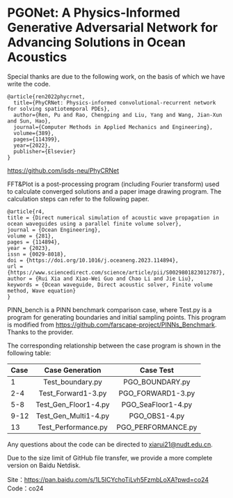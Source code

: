# PGONet: A Physics-Informed Generative Adversarial Network for Advancing Solutions in Ocean Acoustics

Special thanks are due to the following work, on the basis of which we have write the code.

```
@article{ren2022phycrnet,
  title={PhyCRNet: Physics-informed convolutional-recurrent network for solving spatiotemporal PDEs},
  author={Ren, Pu and Rao, Chengping and Liu, Yang and Wang, Jian-Xun and Sun, Hao},
  journal={Computer Methods in Applied Mechanics and Engineering},
  volume={389},
  pages={114399},
  year={2022},
  publisher={Elsevier}
}
```
https://github.com/isds-neu/PhyCRNet

FFT&Plot is a post-processing program (including Fourier transform) used to calculate converged solutions and a paper image drawing program. The calculation steps can refer to the following paper.
```
@article{r4,
title = {Direct numerical simulation of acoustic wave propagation in ocean waveguides using a parallel finite volume solver},
journal = {Ocean Engineering},
volume = {281},
pages = {114894},
year = {2023},
issn = {0029-8018},
doi = {https://doi.org/10.1016/j.oceaneng.2023.114894},
url = {https://www.sciencedirect.com/science/article/pii/S0029801823012787},
author = {Rui Xia and Xiao-Wei Guo and Chao Li and Jie Liu},
keywords = {Ocean waveguide, Direct acoustic solver, Finite volume method, Wave equation}
}

```

PINN_bench is a PINN benchmark comparison case, where Test.py is a program for generating boundaries and initial sampling points. 
This program is modified from https://github.com/farscape-project/PINNs_Benchmark. Thanks to the provider.

The corresponding relationship between the case program is shown in the following table:


| Case |   Case Generation    |     Case Test      |
|:-----|:--------------------:|:------------------:|
| 1    |   Test_boundary.py   |  PGO_BOUNDARY.py   |
| 2-4  |  Test_Forward1-3.py  | PGO_FORWARD1-3.py  |
| 5-8  | Test_Gen_Floor1-4.py | PGO_SeaFloor1-4.py |
| 9-12 | Test_Gen_Multi1-4.py |   PGO_OBS1-4.py    |
| 13   | Test_Performance.py  | PGO_PERFORMANCE.py |

Any questions about the code can be directed to xiarui21@nudt.edu.cn.

Due to the size limit of GitHub file transfer, we provide a more complete version on Baidu Netdisk.

Site：https://pan.baidu.com/s/1L5ICYchoTiLvh5FzmbLoXA?pwd=co24 
Code：co24 

